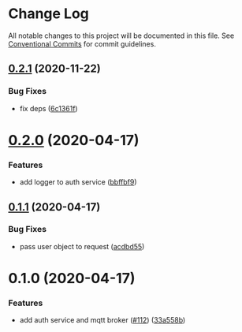 # Change Log

All notable changes to this project will be documented in this file.
See [Conventional Commits](https://conventionalcommits.org) for commit guidelines.

## [0.2.1](https://github.com/mariusz-kabala/homeAutomation/compare/@home/auth-service@0.2.0...@home/auth-service@0.2.1) (2020-11-22)


### Bug Fixes

* fix deps ([6c1361f](https://github.com/mariusz-kabala/homeAutomation/commit/6c1361ff7b01bb85ab4521cb4a83e34429d6fbd6))





# [0.2.0](https://github.com/mariusz-kabala/homeAutomation/compare/@home/auth-service@0.1.1...@home/auth-service@0.2.0) (2020-04-17)


### Features

* add logger to auth service ([bbffbf9](https://github.com/mariusz-kabala/homeAutomation/commit/bbffbf9f5bc298eba69bb421115d5fa892a4f682))





## [0.1.1](https://github.com/mariusz-kabala/homeAutomation/compare/@home/auth-service@0.1.0...@home/auth-service@0.1.1) (2020-04-17)


### Bug Fixes

* pass user object to request ([acdbd55](https://github.com/mariusz-kabala/homeAutomation/commit/acdbd5548b85a86518297798a3073860d45fb5ac))





# 0.1.0 (2020-04-17)


### Features

* add auth service and mqtt broker ([#112](https://github.com/mariusz-kabala/homeAutomation/issues/112)) ([33a558b](https://github.com/mariusz-kabala/homeAutomation/commit/33a558bbb522cda74429b5f42a07fbf935c4b379))
